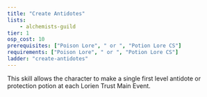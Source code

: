 ```yaml
---
title: "Create Antidotes"
lists:
    - alchemists-guild
tier: 1
osp_cost: 10
prerequisites: ["Poison Lore", " or ", "Potion Lore CS"]
requirements: ["Poison Lore", " or ", "Potion Lore CS"]
ladder: "create-antidotes"
---
```

This skill allows the character to make a single first level antidote or protection potion at each Lorien Trust Main Event.